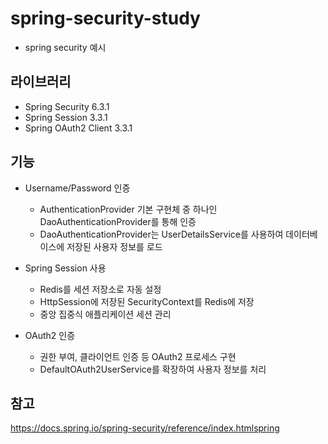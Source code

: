 # spring-security-study
- spring security 예시

## 라이브러리 
- Spring Security 6.3.1
- Spring Session 3.3.1
- Spring OAuth2 Client 3.3.1

## 기능 
- Username/Password 인증
  - AuthenticationProvider 기본 구현체 중 하나인 DaoAuthenticationProvider를 통해 인증 
  - DaoAuthenticationProvider는 UserDetailsService를 사용하여 데이터베이스에 저장된 사용자 정보를 로드 

- Spring Session 사용 
  - Redis를 세션 저장소로 자동 설정
  - HttpSession에 저장된 SecurityContext를 Redis에 저장
  - 중앙 집중식 애플리케이션 세션 관리

- OAuth2 인증 
  - 권한 부여, 클라이언트 인증 등 OAuth2 프로세스 구현
  - DefaultOAuth2UserService를 확장하여 사용자 정보를 처리 

## 참고 
https://docs.spring.io/spring-security/reference/index.htmlspring
